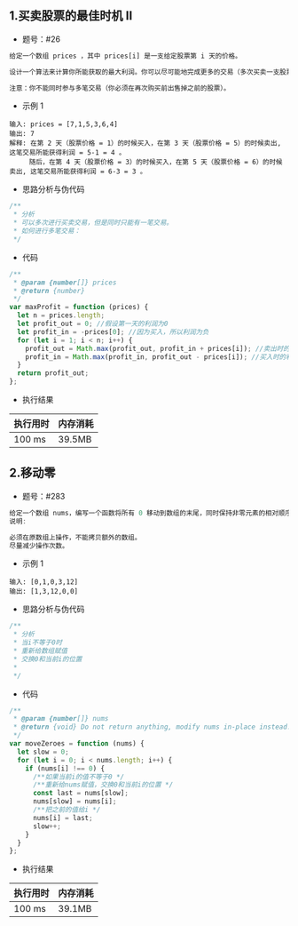 ## 1.买卖股票的最佳时机 II

- 题号：#26

```js
给定一个数组 prices ，其中 prices[i] 是一支给定股票第 i 天的价格。

设计一个算法来计算你所能获取的最大利润。你可以尽可能地完成更多的交易（多次买卖一支股票）。

注意：你不能同时参与多笔交易（你必须在再次购买前出售掉之前的股票）。

```

- 示例 1

```
输入: prices = [7,1,5,3,6,4]
输出: 7
解释: 在第 2 天（股票价格 = 1）的时候买入，在第 3 天（股票价格 = 5）的时候卖出, 这笔交易所能获得利润 = 5-1 = 4 。
     随后，在第 4 天（股票价格 = 3）的时候买入，在第 5 天（股票价格 = 6）的时候卖出, 这笔交易所能获得利润 = 6-3 = 3 。
```

- 思路分析与伪代码

```js
/**
 * 分析
 * 可以多次进行买卖交易，但是同时只能有一笔交易。
 * 如何进行多笔交易：
 */
```

- 代码

```js
/**
 * @param {number[]} prices
 * @return {number}
 */
var maxProfit = function (prices) {
  let n = prices.length;
  let profit_out = 0; //假设第一天的利润为0
  let profit_in = -prices[0]; //因为买入，所以利润为负
  for (let i = 1; i < n; i++) {
    profit_out = Math.max(profit_out, profit_in + prices[i]); //卖出时的利润
    profit_in = Math.max(profit_in, profit_out - prices[i]); //买入时的利润：比较i次买入后的利润
  }
  return profit_out;
};
```

- 执行结果

| 执行用时 | 内存消耗 |
| -------- | -------- |
| 100 ms   | 39.5MB   |

## 2.移动零

- 题号：#283

```js
给定一个数组 nums，编写一个函数将所有 0 移动到数组的末尾，同时保持非零元素的相对顺序。
说明:

必须在原数组上操作，不能拷贝额外的数组。
尽量减少操作次数。
```

- 示例 1

```
输入: [0,1,0,3,12]
输出: [1,3,12,0,0]
```

- 思路分析与伪代码

```js
/**
 * 分析
 * 当i不等于0时
 * 重新给数组赋值
 * 交换0和当前i的位置
 *
 */
```

- 代码

```js
/**
 * @param {number[]} nums
 * @return {void} Do not return anything, modify nums in-place instead.
 */
var moveZeroes = function (nums) {
  let slow = 0;
  for (let i = 0; i < nums.length; i++) {
    if (nums[i] !== 0) {
      /**如果当前i的值不等于0 */
      /**重新给nums赋值，交换0和当前i的位置 */
      const last = nums[slow];
      nums[slow] = nums[i];
      /**把之前的值给i */
      nums[i] = last;
      slow++;
    }
  }
};
```

- 执行结果

| 执行用时 | 内存消耗 |
| -------- | -------- |
| 100 ms   | 39.1MB   |
